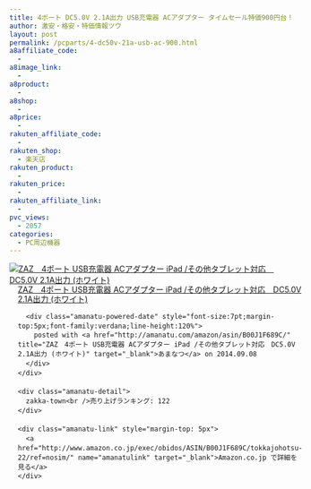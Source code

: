 ```yaml
---
title: 4ポート DC5.0V 2.1A出力 USB充電器 ACアダプター タイムセール特価900円台！送料無料！
author: 激安・格安・特価情報ツウ
layout: post
permalink: /pcparts/4-dc50v-21a-usb-ac-900.html
a8affiliate_code:
  - 
a8image_link:
  - 
a8product:
  - 
a8shop:
  - 
a8price:
  - 
rakuten_affiliate_code:
  - 
rakuten_shop:
  - 楽天店
rakuten_product:
  - 
rakuten_price:
  - 
rakuten_affiliate_link:
  - 
pvc_views:
  - 2057
categories:
  - PC周辺機器
---
```

<div class="amanatu-box" style="margin-bottom:0px;">
  <div class="amanatu-image" style="float:left;">
    <a href="http://www.amazon.co.jp/exec/obidos/ASIN/B00J1F689C/tokkajohotsu-22/ref=nosim/" name="amanatulink" target="_blank"><img src="http://i0.wp.com/ecx.images-amazon.com/images/I/31xUpBMWVpL._SL160_.jpg?w=546" alt="ZAZ　4ポート USB充電器 ACアダプター iPad /その他タブレット対応　DC5.0V 2.1A出力 (ホワイト)" style="border: none;" data-recalc-dims="1" /></a>
  </div>
  
  <div class="amanatu-info" style="float:left;margin-left:15px;line-height:120%">
    <div class="amanatu-name" style="margin-bottom:10px;line-height:120%">
      <a href="http://www.amazon.co.jp/exec/obidos/ASIN/B00J1F689C/tokkajohotsu-22/ref=nosim/" name="amanatulink" target="_blank">ZAZ　4ポート USB充電器 ACアダプター iPad /その他タブレット対応　DC5.0V 2.1A出力 (ホワイト)</a> 
      
      <div class="amanatu-powered-date" style="font-size:7pt;margin-top:5px;font-family:verdana;line-height:120%">
        posted with <a href="http://amanatu.com/amazon/asin/B00J1F689C/" title="ZAZ　4ポート USB充電器 ACアダプター iPad /その他タブレット対応　DC5.0V 2.1A出力 (ホワイト)" target="_blank">あまなつ</a> on 2014.09.08
      </div>
    </div>
    
    <div class="amanatu-detail">
      zakka-town<br />売り上げランキング: 122
    </div>
    
    <div class="amanatu-link" style="margin-top: 5px">
      <a href="http://www.amazon.co.jp/exec/obidos/ASIN/B00J1F689C/tokkajohotsu-22/ref=nosim/" name="amanatulink" target="_blank">Amazon.co.jp で詳細を見る</a>
    </div>
  </div>
  
  <div class="amanatu-footer" style="clear: left">
  </div>
</div>